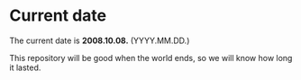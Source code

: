 # Current date

The current date is **2008.10.08.** (YYYY.MM.DD.)

This repository will be good when the world ends, so we will know how long it lasted.